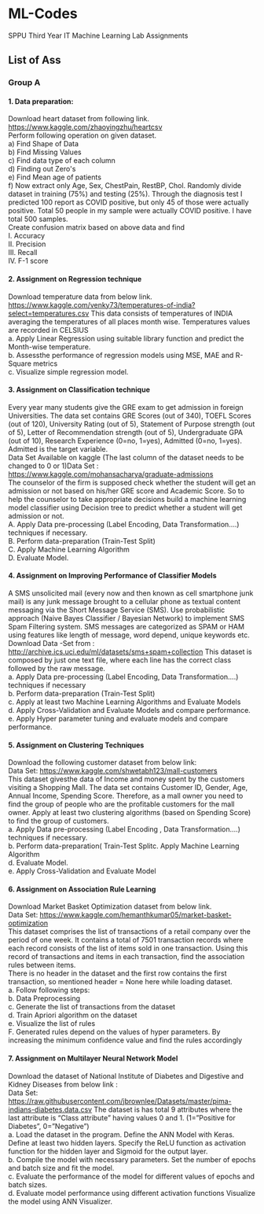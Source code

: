 # ML-Codes
SPPU Third Year IT Machine Learning Lab Assignments

## List of Ass
### Group A
#### 1. Data preparation: <br>
 Download heart dataset from following link. <br>
 https://www.kaggle.com/zhaoyingzhu/heartcsv <br>
 Perform following operation on given dataset. <br>
a) Find Shape of Data<br>
b) Find Missing Values<br>
c) Find data type of each column <br>
d) Finding out Zero's <br>
e) Find Mean age of patients<br>
f) Now extract only Age, Sex, ChestPain, RestBP, Chol. Randomly divide dataset in training (75%) and testing (25%).
 Through the diagnosis test I predicted 100 report as COVID positive, but only 45 of those were 
actually positive. Total 50 people in my sample were actually COVID positive. I have total 500 
samples.<br>
 Create confusion matrix based on above data and find <br>
I. Accuracy<br>
II. Precision<br>
III. Recall<br>
IV. F-1 score<br>
#### 2. Assignment on Regression technique<br>
Download temperature data from below link. https://www.kaggle.com/venky73/temperatures-of-india?select=temperatures.csv
This data consists of temperatures of INDIA averaging the temperatures of all places month
wise. Temperatures values are recorded in CELSIUS<br>
a. Apply Linear Regression using suitable library function and predict the Month-wise
temperature.<br>
b. Assessthe performance of regression models using MSE, MAE and R-Square metrics<br>
c. Visualize simple regression model.<br>
#### 3. Assignment on Classification technique<br>
Every year many students give the GRE exam to get admission in foreign Universities. The data
set contains GRE Scores (out of 340), TOEFL Scores (out of 120), University Rating (out of 5),
Statement of Purpose strength (out of 5), Letter of Recommendation strength (out of 5),
Undergraduate GPA (out of 10), Research Experience (0=no, 1=yes), Admitted (0=no, 1=yes).
Admitted is the target variable.<br>
Data Set Available on kaggle (The last column of the dataset needs to be changed to 0 or 1)Data
Set : https://www.kaggle.com/mohansacharya/graduate-admissions<br>
The counselor of the firm is supposed check whether the student will get an admission or not
based on his/her GRE score and Academic Score. So to help the counselor to take appropriate
decisions build a machine learning model classifier using Decision tree to predict whether a
student will get admission or not.<br>
A. Apply Data pre-processing (Label Encoding, Data Transformation….) techniques if
necessary.<br>
B. Perform data-preparation (Train-Test Split)<br>
C. Apply Machine Learning Algorithm<br>
D. Evaluate Model.<br>
#### 4. Assignment on Improving Performance of Classifier Models<br>
A SMS unsolicited mail (every now and then known as cell smartphone junk mail) is any junk message
brought to a cellular phone as textual content messaging via the Short Message Service (SMS). Use
probabilistic approach (Naive Bayes Classifier / Bayesian Network) to implement SMS Spam Filtering
system. SMS messages are categorized as SPAM or HAM using features like length of message, word
depend, unique keywords etc.<br>
Download Data -Set from : http://archive.ics.uci.edu/ml/datasets/sms+spam+collection
This dataset is composed by just one text file, where each line has the correct class followed by
the raw message.<br>
a. Apply Data pre-processing (Label Encoding, Data Transformation….) techniques if
necessary<br>
b. Perform data-preparation (Train-Test Split)<br>
c. Apply at least two Machine Learning Algorithms and Evaluate Models<br>
d. Apply Cross-Validation and Evaluate Models and compare performance.<br>
e. Apply Hyper parameter tuning and evaluate models and compare performance.<br>
#### 5. Assignment on Clustering Techniques<br>
Download the following customer dataset from below link:<br>
Data Set: https://www.kaggle.com/shwetabh123/mall-customers<br>
This dataset givesthe data of Income and money spent by the customers visiting a Shopping Mall.
The data set contains Customer ID, Gender, Age, Annual Income, Spending Score. Therefore, as
a mall owner you need to find the group of people who are the profitable customers for the mall
owner. Apply at least two clustering algorithms (based on Spending Score) to find the group of
customers.<br>
a. Apply Data pre-processing (Label Encoding , Data Transformation….) techniques if
necessary.<br>
b. Perform data-preparation( Train-Test Splitc. Apply Machine Learning Algorithm<br>
d. Evaluate Model.<br>
e. Apply Cross-Validation and Evaluate Model<br>
#### 6. Assignment on Association Rule Learning<br>
Download Market Basket Optimization dataset from below link.<br>
Data Set: https://www.kaggle.com/hemanthkumar05/market-basket-optimization<br>
This dataset comprises the list of transactions of a retail company over the period of one week. It
contains a total of 7501 transaction records where each record consists of the list of items sold in 
one transaction. Using this record of transactions and items in each transaction, find the
association rules between items.<br>
There is no header in the dataset and the first row contains the first transaction, so mentioned
header = None here while loading dataset.<br>
a. Follow following steps:<br>
b. Data Preprocessing<br>
c. Generate the list of transactions from the dataset<br>
d. Train Apriori algorithm on the dataset<br>
e. Visualize the list of rules<br>
F. Generated rules depend on the values of hyper parameters. By increasing the
minimum confidence value and find the rules accordingly<br>
#### 7. Assignment on Multilayer Neural Network Model<br>
Download the dataset of National Institute of Diabetes and Digestive and Kidney Diseases from
below link :<br>
Data Set: https://raw.githubusercontent.com/jbrownlee/Datasets/master/pima-indians-diabetes.data.csv
The dataset is has total 9 attributes where the last attribute is “Class attribute” having values 0
and 1. (1=”Positive for Diabetes”, 0=”Negative”)<br>
a. Load the dataset in the program. Define the ANN Model with Keras. Define at least two
hidden layers. Specify the ReLU function as activation function for the hidden layer and
Sigmoid for the output layer.<br>
b. Compile the model with necessary parameters. Set the number of epochs and batch size
and fit the model.<br>
c. Evaluate the performance of the model for different values of epochs and batch sizes.<br>
d. Evaluate model performance using different activation functions Visualize the model using
ANN Visualizer.
